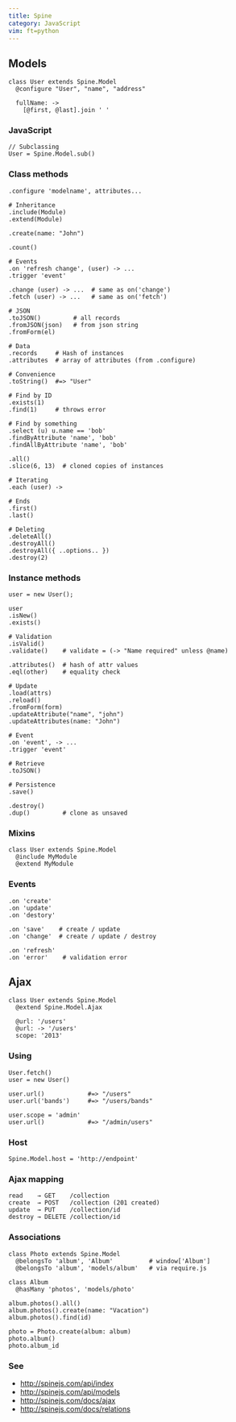 ```yaml
---
title: Spine
category: JavaScript
vim: ft=python
---
```


## Models

    class User extends Spine.Model
      @configure "User", "name", "address"

      fullName: ->
        [@first, @last].join ' '

### JavaScript

    // Subclassing
    User = Spine.Model.sub()

### Class methods

    .configure 'modelname', attributes...

    # Inheritance
    .include(Module)
    .extend(Module)

    .create(name: "John")

    .count()

    # Events
    .on 'refresh change', (user) -> ...
    .trigger 'event'

    .change (user) -> ...  # same as on('change')
    .fetch (user) -> ...   # same as on('fetch')

    # JSON
    .toJSON()         # all records
    .fromJSON(json)   # from json string
    .fromForm(el)

    # Data
    .records     # Hash of instances
    .attributes  # array of attributes (from .configure)

    # Convenience
    .toString()  #=> "User"

    # Find by ID
    .exists(1)
    .find(1)     # throws error

    # Find by something
    .select (u) u.name == 'bob'
    .findByAttribute 'name', 'bob'
    .findAllByAttribute 'name', 'bob'

    .all()
    .slice(6, 13)  # cloned copies of instances

    # Iterating
    .each (user) ->

    # Ends
    .first()
    .last()

    # Deleting
    .deleteAll()
    .destroyAll()
    .destroyAll({ ..options.. })
    .destroy(2)

### Instance methods

    user = new User();

    user
    .isNew()
    .exists()

    # Validation
    .isValid()
    .validate()    # validate = (-> "Name required" unless @name)

    .attributes()  # hash of attr values
    .eql(other)    # equality check

    # Update
    .load(attrs)
    .reload()
    .fromForm(form)
    .updateAttribute("name", "john")
    .updateAttributes(name: "John")

    # Event
    .on 'event', -> ...
    .trigger 'event'

    # Retrieve
    .toJSON()

    # Persistence
    .save()

    .destroy()
    .dup()         # clone as unsaved

### Mixins

    class User extends Spine.Model
      @include MyModule
      @extend MyModule

### Events

    .on 'create'
    .on 'update'
    .on 'destory'

    .on 'save'    # create / update
    .on 'change'  # create / update / destroy

    .on 'refresh'
    .on 'error'    # validation error

## Ajax

    class User extends Spine.Model
      @extend Spine.Model.Ajax

      @url: '/users'
      @url: -> '/users'
      scope: '2013'

### Using

    User.fetch()
    user = new User()

    user.url()            #=> "/users"
    user.url('bands')     #=> "/users/bands"

    user.scope = 'admin'
    user.url()            #=> "/admin/users"

### Host

    Spine.Model.host = 'http://endpoint'

### Ajax mapping

    read    → GET    /collection
    create  → POST   /collection (201 created)
    update  → PUT    /collection/id
    destroy → DELETE /collection/id

### Associations

    class Photo extends Spine.Model
      @belongsTo 'album', 'Album'          # window['Album']
      @belongsTo 'album', 'models/album'   # via require.js

    class Album
      @hasMany 'photos', 'models/photo'

    album.photos().all()
    album.photos().create(name: "Vacation")
    album.photos().find(id)

    photo = Photo.create(album: album)
    photo.album()
    photo.album_id


### See

 * http://spinejs.com/api/index
 * http://spinejs.com/api/models
 * http://spinejs.com/docs/ajax
* http://spinejs.com/docs/relations
